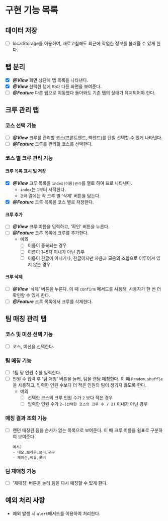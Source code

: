 # 구현 기능 목록

## 데이터 저장

- [ ] localStorage를 이용하여, 새로고침해도 최근에 작업한 정보를 불러올 수 있게 한다.

## 탭 분리

- [x] ***@View*** 화면 상단에 탭 목록을 나타낸다.
- [x] ***@View*** 선택한 탭에 따라 다른 화면을 보여준다.
- [ ] ***@Feature*** 다른 탭으로 이동했다 돌아와도 기존 탭의 상태가 유지되어야 한다.

## 크루 관리 탭

### 코스 선택 기능

- [ ] ***@View*** 크루를 관리할 코스(프론트엔드, 백엔드)를 단일 선택할 수 있게 나타낸다.
- [ ] ***@Feature*** 크루를 관리할 코스를 선택한다.

### 코스 별 크루 관리 기능

#### 크루 목록 표시 및 저장

- [x] ***@View*** 크루 목록을 `index|이름|관리`를 열로 하여 표로 나타낸다.
  - `index`는 `1`부터 시작한다.
  - `관리` 열에는 각 크루 별 '삭제' 버튼을 담는다.
- [x] ***@Feature*** 크루 목록을 코스 별로 저장한다.

#### 크루 추가

- [ ] ***@View*** 크루 이름을 입력하고, '확인' 버튼을 누른다.
- [ ] ***@Feature*** 크루 목록에 크루를 추가한다.
  - 예외
    - [ ] 이름이 중복되는 경우
    - [ ] 이름이 1~5자 이내가 아닌 경우
    - [ ] 이름이 한글이 아니거나, 한글이지만 자음과 모음의 조합으로 이루어져 있지 않는 경우

#### 크루 삭제

- [ ] ***@View*** '삭제' 버튼을 누른다. 이 때 `confirm` 메서드를 사용해, 사용자가 한 번 더 확인할 수 있게 한다.
- [ ] ***@Feature*** 크루 목록에서 크루를 삭제한다.

## 팀 매칭 관리 탭

### 코스 및 미션 선택 기능

- [ ] 코스, 미션을 선택한다.

### 팀 매칭 기능

- [ ] 1팀 당 인원 수를 입력한다.
- [ ] 인원 수 입력 후 '팀 매칭' 버튼을 눌러, 팀을 랜덤 매칭한다. 이 때 `Random.shuffle`을 사용하고, 입력한 인원 수보다 더 적은 인원의 팀이 생기지 않도록 한다.
  - 예외
    - [ ] 선택한 코스의 크루 인원 수가 `2` 보다 작은 경우
    - [ ] 입력한 인원 수가 `2~(선택한 코스의 크루 수 / 2)` 이내가 아닌 경우

### 매칭 결과 조회 기능

- [ ] 랜던 매칭된 팀을 순서가 없는 목록으로 보여준다. 이 때 크루 이름을 쉼표로 구분하여 보여준다.
  
  ```
  예시)
  - 네오,브라운,브리,구구
  - 제이슨,씨유,포비
  ```

### 팀 재매칭 기능

- [ ] '재매칭' 버튼을 눌러 팀을 다시 매칭할 수 있게 한다.

## 예외 처리 사항

- 예외 발생 시 `alert`메서드를 이용하여 처리한다.